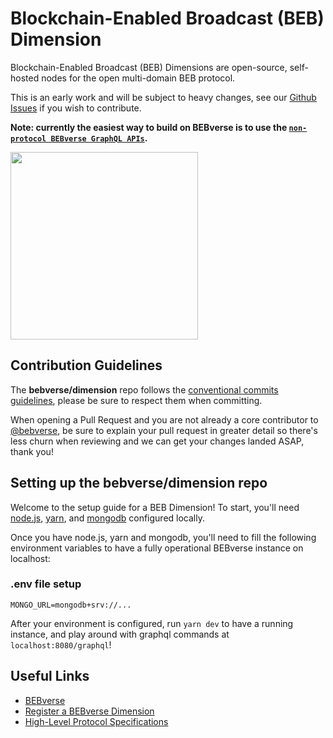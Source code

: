 # Blockchain-Enabled Broadcast (BEB) Dimension

Blockchain-Enabled Broadcast (BEB) Dimensions are open-source, self-hosted nodes for the open multi-domain BEB protocol.

This is an early work and will be subject to heavy changes, see our [Github Issues](https://github.com/bebverse/dimension/issues) if you wish to contribute.

**Note: currently the easiest way to build on BEBverse is to use the [`non-protocol BEBverse GraphQL APIs`](https://hackmd.io/@bebverse/graphql).**

<img src="./.misc/header.png" width="300" />

## Contribution Guidelines

The **bebverse/dimension** repo follows the [conventional commits guidelines](https://www.conventionalcommits.org/en/v1.0.0/#summary), please be sure to respect them when committing.

When opening a Pull Request and you are not already a core contributor to [@bebverse](https://github.com/bebverse), be sure to explain your pull request in greater detail so there's less churn when reviewing and we can get your changes landed ASAP, thank you!

## Setting up the bebverse/dimension repo

Welcome to the setup guide for a BEB Dimension! To start, you'll need [node.js](https://github.com/nvm-sh/nvm), [yarn](https://classic.yarnpkg.com/lang/en/docs/install/#mac-stable), and [mongodb](https://www.mongodb.com/docs/manual/tutorial/install-mongodb-on-os-x/) configured locally.

Once you have node.js, yarn and mongodb, you'll need to fill the following environment variables to have a fully operational BEBverse instance on localhost:

### .env file setup

```
MONGO_URL=mongodb+srv://...
```

After your environment is configured, run `yarn dev` to have a running instance, and play around with graphql commands at `localhost:8080/graphql`!

## Useful Links

- [BEBverse](https://beb.xyz)
- [Register a BEBverse Dimension](https://beb.domains)
- [High-Level Protocol Specifications](https://github.com/bebverse/protocol)

